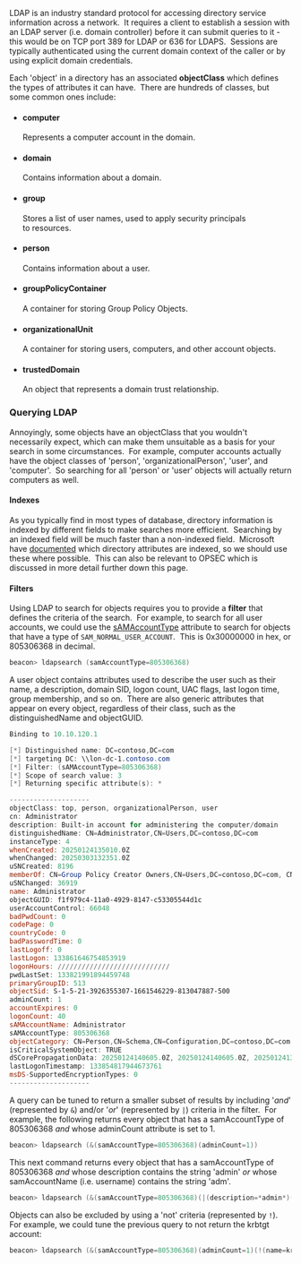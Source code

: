 
LDAP is an industry standard protocol for accessing directory service information across a network.  It requires a client to establish a session with an LDAP server (i.e. domain controller) before it can submit queries to it - this would be on TCP port 389 for LDAP or 636 for LDAPS.  Sessions are typically authenticated using the current domain context of the caller or by using explicit domain credentials.

Each 'object' in a directory has an associated **objectClass** which defines the types of attributes it can have.  There are hundreds of classes, but some common ones include:

- #### computer
    Represents a computer account in the domain.
    
- #### domain
    Contains information about a domain.
    
- #### group
    Stores a list of user names, used to apply security principals to resources.
    
- #### person
    Contains information about a user.
    
- #### groupPolicyContainer
    A container for storing Group Policy Objects.
    
- #### organizationalUnit
    A container for storing users, computers, and other account objects.
    
- #### trustedDomain
    An object that represents a domain trust relationship.

### Querying LDAP

Annoyingly, some objects have an objectClass that you wouldn't necessarily expect, which can make them unsuitable as a basis for your search in some circumstances.  For example, computer accounts actually have the object classes of 'person', 'organizationalPerson', 'user', and 'computer'.  So searching for all 'person' or 'user' objects will actually return computers as well.

#### Indexes
As you typically find in most types of database, directory information is indexed by different fields to make searches more efficient.  Searching by an indexed field will be much faster than a non-indexed field.  Microsoft have [documented](https://learn.microsoft.com/en-us/windows/win32/adschema/attributes-indexed) which directory attributes are indexed, so we should use these where possible.  This can also be relevant to OPSEC which is discussed in more detail further down this page.

#### Filters
Using LDAP to search for objects requires you to provide a **filter** that defines the criteria of the search.  For example, to search for all user accounts, we could use the [sAMAccountType](https://learn.microsoft.com/en-us/windows/win32/adschema/a-samaccounttype) attribute to search for objects that have a type of `SAM_NORMAL_USER_ACCOUNT`.  This is 0x30000000 in hex, or 805306368 in decimal.

```powershell
beacon> ldapsearch (samAccountType=805306368)
```

A user object contains attributes used to describe the user such as their name, a description, domain SID, logon count, UAC flags, last logon time, group membership, and so on.  There are also generic attributes that appear on every object, regardless of their class, such as the distinguishedName and objectGUID.

```powershell
Binding to 10.10.120.1

[*] Distinguished name: DC=contoso,DC=com
[*] targeting DC: \\lon-dc-1.contoso.com
[*] Filter: (sAMAccountType=805306368)
[*] Scope of search value: 3
[*] Returning specific attribute(s): *

--------------------
objectClass: top, person, organizationalPerson, user
cn: Administrator
description: Built-in account for administering the computer/domain
distinguishedName: CN=Administrator,CN=Users,DC=contoso,DC=com
instanceType: 4
whenCreated: 20250124135010.0Z
whenChanged: 20250303132351.0Z
uSNCreated: 8196
memberOf: CN=Group Policy Creator Owners,CN=Users,DC=contoso,DC=com, CN=Domain Admins,CN=Users,DC=contoso,DC=com, CN=Enterprise Admins,CN=Users,DC=contoso,DC=com, CN=Schema Admins,CN=Users,DC=contoso,DC=com, CN=Administrators,CN=Builtin,DC=contoso,DC=com
uSNChanged: 36919
name: Administrator
objectGUID: f1f979c4-11a0-4929-8147-c53305544d1c
userAccountControl: 66048
badPwdCount: 0
codePage: 0
countryCode: 0
badPasswordTime: 0
lastLogoff: 0
lastLogon: 133861646754853919
logonHours: ////////////////////////////
pwdLastSet: 133821991894459748
primaryGroupID: 513
objectSid: S-1-5-21-3926355307-1661546229-813047887-500
adminCount: 1
accountExpires: 0
logonCount: 40
sAMAccountName: Administrator
sAMAccountType: 805306368
objectCategory: CN=Person,CN=Schema,CN=Configuration,DC=contoso,DC=com
isCriticalSystemObject: TRUE
dSCorePropagationData: 20250124140605.0Z, 20250124140605.0Z, 20250124135054.0Z, 16010101181216.0Z
lastLogonTimestamp: 133854817944673761
msDS-SupportedEncryptionTypes: 0
--------------------
```

A query can be tuned to return a smaller subset of results by including '_and_' (represented by `&`) and/or '_or_' (represented by `|`) criteria in the filter.  For example, the following returns every object that has a samAccountType of 805306368 _and_ whose adminCount attribute is set to 1.

```powershell
beacon> ldapsearch (&(samAccountType=805306368)(adminCount=1))
```

This next command returns every object that has a samAccountType of 805306368 _and_ whose description contains the string 'admin' _or_ whose samAccountName (i.e. username) contains the string 'adm'.

```powershell
beacon> ldapsearch (&(samAccountType=805306368)(|(description=*admin*)(samaccountname=*adm*)))
```

Objects can also be excluded by using a 'not' criteria (represented by `!`).  For example, we could tune the previous query to not return the krbtgt account:

```powershell
beacon> ldapsearch (&(samAccountType=805306368)(adminCount=1)(!(name=krbtgt)))
```